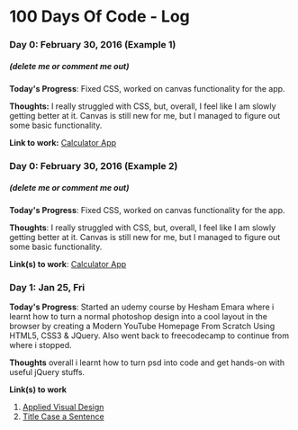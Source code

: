 # 100 Days Of Code - Log

### Day 0: February 30, 2016 (Example 1)
##### (delete me or comment me out)

**Today's Progress**: Fixed CSS, worked on canvas functionality for the app.

**Thoughts:** I really struggled with CSS, but, overall, I feel like I am slowly getting better at it. Canvas is still new for me, but I managed to figure out some basic functionality.

**Link to work:** [Calculator App](http://www.example.com)

### Day 0: February 30, 2016 (Example 2)
##### (delete me or comment me out)

**Today's Progress**: Fixed CSS, worked on canvas functionality for the app.

**Thoughts**: I really struggled with CSS, but, overall, I feel like I am slowly getting better at it. Canvas is still new for me, but I managed to figure out some basic functionality.

**Link(s) to work**: [Calculator App](http://www.example.com)


### Day 1: Jan 25, Fri

**Today's Progress**: Started an udemy course by Hesham Emara where i learnt how to turn a normal photoshop design into a cool layout in the browser by creating a Modern YouTube Homepage From Scratch Using HTML5, CSS3 & JQuery. Also went back to freecodecamp to continue from where i stopped. 

**Thoughts** overall i learnt how to turn psd into code and get hands-on with useful jQuery stuffs. 

**Link(s) to work**
1. [Applied Visual Design](https://learn.freecodecamp.org/responsive-web-design/applied-visual-design/create-texture-by-adding-a-subtle-pattern-as-a-background-image)
2. [Title Case a Sentence](https://www.freecodecamp.com/challenges/title-case-a-sentence)
